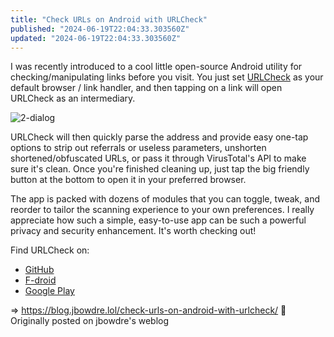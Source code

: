 ```yaml
---
title: "Check URLs on Android with URLCheck"
published: "2024-06-19T22:04:33.303560Z"
updated: "2024-06-19T22:04:33.303560Z"
---
```


I was recently introduced to a cool little open-source Android utility for checking/manipulating links before you visit. You just set [URLCheck](https://github.com/TrianguloY/UrlChecker) as your default browser / link handler, and then tapping on a link will open URLCheck as an intermediary.

![2-dialog](https://bear-images.sfo2.cdn.digitaloceanspaces.com/jbowdre-1718834165.png)

URLCheck will then quickly parse the address and provide easy one-tap options to strip out referrals or useless parameters, unshorten shortened/obfuscated URLs, or pass it through VirusTotal's API to make sure it's clean. Once you're finished cleaning up, just tap the big friendly button at the bottom to open it in your preferred browser.

The app is packed with dozens of modules that you can toggle, tweak, and reorder to tailor the scanning experience to your own preferences. I really appreciate how such a simple, easy-to-use app can be such a powerful privacy and security enhancement. It's worth checking out!

Find URLCheck on:

- [GitHub](https://github.com/TrianguloY/UrlChecker)
- [F-droid](https://f-droid.org/packages/com.trianguloy.urlchecker)
- [Google Play](https://play.google.com/store/apps/details?id=com.trianguloy.urlchecker)

=> https://blog.jbowdre.lol/check-urls-on-android-with-urlcheck/ 📡 Originally posted on jbowdre's weblog